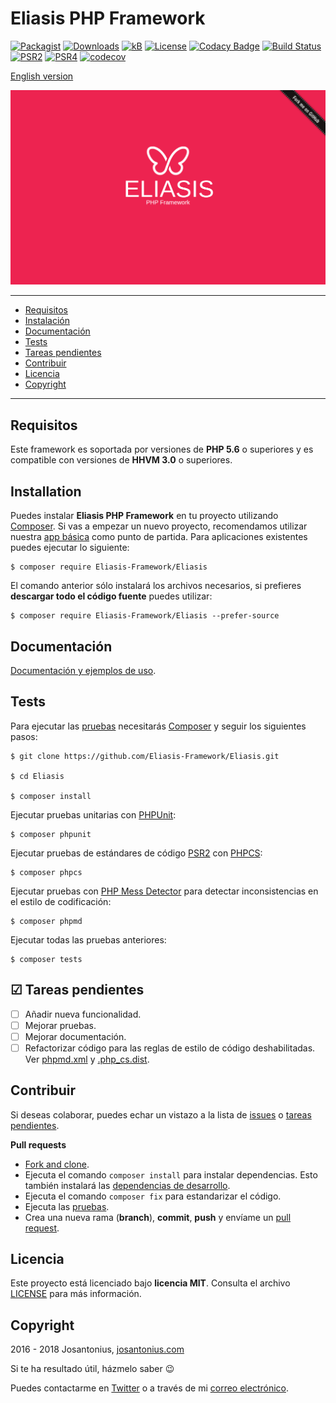 # Eliasis PHP Framework

[![Packagist](https://img.shields.io/packagist/v/Eliasis-Framework/Eliasis.svg)](https://packagist.org/packages/eliasis-framework/eliasis) [![Downloads](https://img.shields.io/packagist/dt/Eliasis-Framework/Eliasis.svg)](https://github.com/Eliasis-Framework/Eliasis) [![kB](https://img.shields.io/badge/kB-~24.3-009688.svg)](https://github.com/Eliasis-Framework/Eliasis) [![License](https://img.shields.io/packagist/l/Eliasis-Framework/Eliasis.svg)](https://github.com/Eliasis-Framework/Eliasis/blob/master/LICENSE) [![Codacy Badge](https://api.codacy.com/project/badge/Grade/4f65d7ad0ee14b53a8c30c70911903de)](https://www.codacy.com/app/Josantonius/Eliasis?utm_source=github.com&amp;utm_medium=referral&amp;utm_content=Eliasis-Framework/Eliasis&amp;utm_campaign=Badge_Grade) [![Build Status](https://travis-ci.org/Eliasis-Framework/Eliasis.svg?branch=master)](https://travis-ci.org/Eliasis-Framework/Eliasis) [![PSR2](https://img.shields.io/badge/PSR-2-1abc9c.svg)](http://www.php-fig.org/psr/psr-2/) [![PSR4](https://img.shields.io/badge/PSR-4-9b59b6.svg)](http://www.php-fig.org/psr/psr-4/) [![codecov](https://codecov.io/gh/Eliasis-Framework/Eliasis/branch/master/graph/badge.svg)](https://codecov.io/gh/Eliasis-Framework/Eliasis)

[English version](README.md)

![image](resources/eliasis-php-framework.png)

---

- [Requisitos](#requisitos)
- [Instalación](#instalación)
- [Documentación](#documentation)
- [Tests](#tests)
- [Tareas pendientes](#-tareas-pendientes)
- [Contribuir](#contribuir)
- [Licencia](#licencia)
- [Copyright](#copyright)

---

## Requisitos

Este framework es soportada por versiones de **PHP 5.6** o superiores y es compatible con versiones de **HHVM 3.0** o superiores.

## Installation

Puedes instalar **Eliasis PHP Framework** en tu proyecto utilizando [Composer](http://getcomposer.org/download/). Si vas a empezar un nuevo proyecto, recomendamos utilizar nuestra [app básica](https://github.com/eliasis-framework/app) como punto de partida. Para aplicaciones existentes puedes ejecutar lo siguiente:

    $ composer require Eliasis-Framework/Eliasis

El comando anterior sólo instalará los archivos necesarios, si prefieres **descargar todo el código fuente** puedes utilizar:

    $ composer require Eliasis-Framework/Eliasis --prefer-source

## Documentación

[Documentación y ejemplos de uso](https://eliasis-framework.github.io/Eliasis/v1.1.3/lang/es/).

## Tests 

Para ejecutar las [pruebas](tests) necesitarás [Composer](http://getcomposer.org/download/) y seguir los siguientes pasos:

    $ git clone https://github.com/Eliasis-Framework/Eliasis.git
    
    $ cd Eliasis

    $ composer install

Ejecutar pruebas unitarias con [PHPUnit](https://phpunit.de/):

    $ composer phpunit

Ejecutar pruebas de estándares de código [PSR2](http://www.php-fig.org/psr/psr-2/) con [PHPCS](https://github.com/squizlabs/PHP_CodeSniffer):

    $ composer phpcs

Ejecutar pruebas con [PHP Mess Detector](https://phpmd.org/) para detectar inconsistencias en el estilo de codificación:

    $ composer phpmd

Ejecutar todas las pruebas anteriores:

    $ composer tests

## ☑ Tareas pendientes

- [ ] Añadir nueva funcionalidad.
- [ ] Mejorar pruebas.
- [ ] Mejorar documentación.
- [ ] Refactorizar código para las reglas de estilo de código deshabilitadas. Ver [phpmd.xml](phpmd.xml) y [.php_cs.dist](.php_cs.dist).

## Contribuir

Si deseas colaborar, puedes echar un vistazo a la lista de
[issues](https://github.com/Eliasis-Framework/Eliasis/issues) o [tareas pendientes](#-tareas-pendientes).

**Pull requests**

* [Fork and clone](https://help.github.com/articles/fork-a-repo).
* Ejecuta el comando `composer install` para instalar dependencias.
  Esto también instalará las [dependencias de desarrollo](https://getcomposer.org/doc/03-cli.md#install).
* Ejecuta el comando `composer fix` para estandarizar el código.
* Ejecuta las [pruebas](#tests).
* Crea una nueva rama (**branch**), **commit**, **push** y envíame un
  [pull request](https://help.github.com/articles/using-pull-requests).

## Licencia

Este proyecto está licenciado bajo **licencia MIT**. Consulta el archivo [LICENSE](LICENSE) para más información.

## Copyright

2016 - 2018 Josantonius, [josantonius.com](https://josantonius.com/)

Si te ha resultado útil, házmelo saber :wink:

Puedes contactarme en [Twitter](https://twitter.com/Josantonius) o a través de mi [correo electrónico](mailto:hello@josantonius.com).
